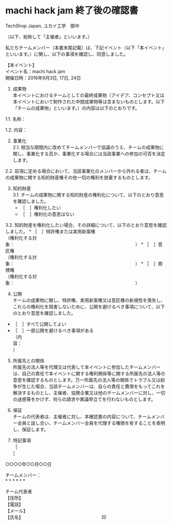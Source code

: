 # machi hack jam 終了後の確認書

TechShop Japan, ユカイ工学　御中

（以下、総称して「主催者」といいます。）

私たちチームメンバー（本書末尾記載）は、下記イベント（以下「本イベント」といいます。）に関し、以下の事項を確認し、同意しました。

【本イベント】  
イベント名：machi hack jam  
開催日時：2016年9月3日, 17日, 24日


1. 成果物  
本イベントにおけるチームとしての最終成果物（アイデア、コンセプト又は本イベントにおいて制作された中間成果物等は含まないものとします。以下「チームの成果物」といいます。）の内容は以下のとおりです。

  1.1. 名称：

  1.2. 内容：

2.	事業化  
  2.1. 相当な期間内に改めてチームメンバーで協議のうえ、チームの成果物に関し、事業化する否か、事業化する場合には当該事業への参加の可否を決定します。

  2.2. 前項に定める場合において、当該事業化のメンバーから外れる者は、チームの成果物に関する知的財産権その他一切の権利を放棄するものとします。

3. 知的財産  
  3.1. チームの成果物に関する知的財産の権利化について、以下のとおり意思を確認しました。
    * ［　］権利化したい  
    * ［　］権利化の意思はない

  3.2. 知的財産を権利化したい場合、その詳細について、以下のとおり意思を確認しました。
    *	［　］特許権または実用新案権  
    （権利化する対象：　　　　　　　　　　　　　　　　　　　　　　　　　　　）
    *	［　］意匠権  
    （権利化する対象：　　　　　　　　　　　　　　　　　　　　　　　　　　　）
    *	［　］商標権  
    （権利化する対象：　　　　　　　　　　　　　　　　　　　　　　　　　　　）

4. 公開  
チームの成果物に関し、特許権、実用新案権又は意匠権の新規性を喪失し、これらの権利化を阻害しないために、公開を避けるべき事項について、以下のとおり意思を確認しました。
  * ［　］すべて公開してよい
  * ［　］一部公開を避けるべき事項がある  
（内容：　　　　　　　　　　　　　　　　　　　　　　　　　　　　　　　　）

5. 所属先との関係  
所属先の法人等を代理又は代表して本イベントに参加したチームメンバーは、自己の責任で本イベントに関する権利関係等に関する所属先の法人等の意思を確認するものとします。万一所属先の法人等の関係でトラブル又は紛争が生じた場合、当該チームメンバーは、自らの責任と費用をもってこれを解決するものとし、主催者、協賛企業又は他のチームメンバーに対し、一切の迷惑等をかけず、何らの請求や異議申立てを行わないものとします。

6. 保証  
チームの代表者は、主催者に対し、本確認書の内容について、チームメンバー全員と話し合い、チームメンバー全員を代理する権限を有することを表明し、保証します。

7. 特記事項  
［　　　　　　　　　　　　　　　　　　　　　　　　　　　　　　　　　　　　　］

○○○○年○○月○○日

チームメンバー：  
  * 
  * 
  * 
  * 
  * 
  * 

チーム代表者  
【住所】  
【電話】  
【メール】  
【氏名】　　　　　　　　　　　　　　　　　　印

